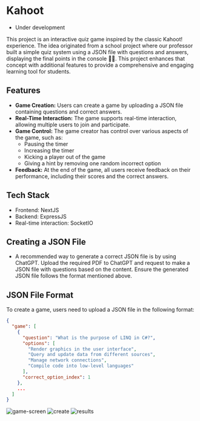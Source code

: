 # Kahoot 
* Under development

This project is an interactive quiz game inspired by the classic Kahoot! experience. The idea originated from a school project where our professor built a simple quiz system using a JSON file with questions and answers, displaying the final points in the console 🤣🤫. This project enhances that concept with additional features to provide a comprehensive and engaging learning tool for students.

## Features

- **Game Creation:** Users can create a game by uploading a JSON file containing questions and correct answers.
- **Real-Time Interaction:** The game supports real-time interaction, allowing multiple users to join and participate.
- **Game Control:** The game creator has control over various aspects of the game, such as:
  - Pausing the timer
  - Increasing the timer
  - Kicking a player out of the game
  - Giving a hint by removing one random incorrect option
- **Feedback:** At the end of the game, all users receive feedback on their performance, including their scores and the correct answers.

## Tech Stack
- Frontend: NextJS
- Backend: ExpressJS
- Real-time interaction: SocketIO

## Creating a JSON File
- A recommended way to generate a correct JSON file is by using ChatGPT. Upload the required PDF to ChatGPT and request to make a JSON file with questions based on the content. Ensure the generated JSON file follows the format mentioned above.

## JSON File Format

To create a game, users need to upload a JSON file in the following format:

```json
{
  "game": [
    {
      "question": "What is the purpose of LINQ in C#?",
      "options": [
        "Render graphics in the user interface",
        "Query and update data from different sources",
        "Manage network connections",
        "Compile code into low-level languages"
      ],
      "correct_option_index": 1
    },
    ...
  ]
}
```
![game-screen](https://github.com/user-attachments/assets/3955923d-74f6-4919-aaf2-9c83421407a9)
![create](https://github.com/user-attachments/assets/fe2573e5-f9ec-44cd-92f8-2665e9d83390)
![results](https://github.com/user-attachments/assets/2e4cfa6c-fe44-467e-8166-8baf85ed02b9)


